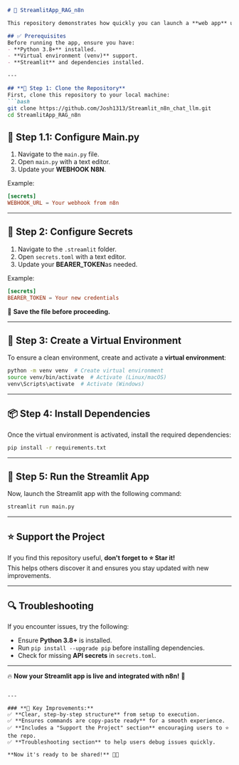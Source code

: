 

```md
# 🚀 StreamlitApp_RAG_n8n

This repository demonstrates how quickly you can launch a **web app** using **n8n** and **Streamlit**.

## ✅ Prerequisites
Before running the app, ensure you have:
- **Python 3.8+** installed.
- **Virtual environment (venv)** support.
- **Streamlit** and dependencies installed.

---

## **🔧 Step 1: Clone the Repository**
First, clone this repository to your local machine:
```bash
git clone https://github.com/Josh1313/Streamlit_n8n_chat_llm.git
cd StreamlitApp_RAG_n8n
```
## **🔧 Step 1.1: Configure  Main.py**
1. Navigate to the `main.py` file.
2. Open `main.py` with a text editor.
3. Update your **WEBHOOK N8N**.

Example:
```toml
[secrets]
WEBHOOK_URL = Your webhook from n8n
```

---

## **🔐 Step 2: Configure Secrets**
1. Navigate to the `.streamlit` folder.
2. Open `secrets.toml` with a text editor.
3. Update your **BEARER_TOKEN**as needed.

Example:
```toml
[secrets]
BEARER_TOKEN = Your new credentials
```
🔹 **Save the file before proceeding.**

---

## **🐍 Step 3: Create a Virtual Environment**
To ensure a clean environment, create and activate a **virtual environment**:

```bash
python -m venv venv  # Create virtual environment
source venv/bin/activate  # Activate (Linux/macOS)
venv\Scripts\activate  # Activate (Windows)
```

---

## **📦 Step 4: Install Dependencies**
Once the virtual environment is activated, install the required dependencies:

```bash
pip install -r requirements.txt
```

---

## **🚀 Step 5: Run the Streamlit App**
Now, launch the Streamlit app with the following command:

```bash
streamlit run main.py
```

---

## **⭐ Support the Project**
If you find this repository useful, **don't forget to ⭐ Star it!**  
This helps others discover it and ensures you stay updated with new improvements.

---

## **🔍 Troubleshooting**
If you encounter issues, try the following:
- Ensure **Python 3.8+** is installed.
- Run `pip install --upgrade pip` before installing dependencies.
- Check for missing **API secrets** in `secrets.toml`.

---

🔥 **Now your Streamlit app is live and integrated with n8n!** 🚀  
```

---

### **📌 Key Improvements:**
✅ **Clear, step-by-step structure** from setup to execution.  
✅ **Ensures commands are copy-paste ready** for a smooth experience.  
✅ **Includes a "Support the Project" section** encouraging users to ⭐ the repo.  
✅ **Troubleshooting section** to help users debug issues quickly.  

**Now it's ready to be shared!** 🚀✨
